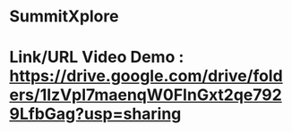 # SummitXplore
# Link/URL Video Demo : https://drive.google.com/drive/folders/1IzVpI7maenqW0FInGxt2qe7929LfbGag?usp=sharing
